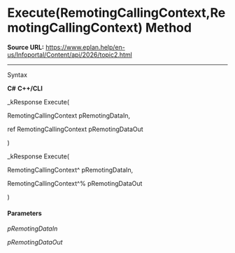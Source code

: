 # Execute(RemotingCallingContext,RemotingCallingContext) Method

**Source URL:** https://www.eplan.help/en-us/Infoportal/Content/api/2026/topic2.html

---

Syntax

**C#**
**C++/CLI**


_kResponse Execute( 

   RemotingCallingContext pRemotingDataIn,

   ref RemotingCallingContext pRemotingDataOut

)

_kResponse Execute( 

   RemotingCallingContext^ pRemotingDataIn,

   RemotingCallingContext^% pRemotingDataOut

)


#### Parameters

*pRemotingDataIn*


*pRemotingDataOut*
